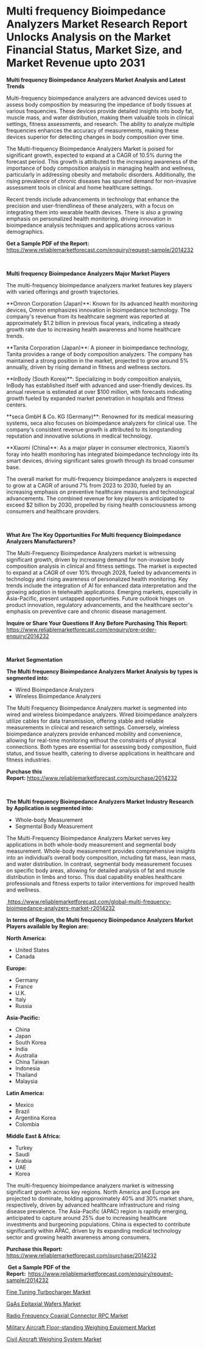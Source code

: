 <p><h1>Multi frequency Bioimpedance Analyzers Market Research Report Unlocks Analysis on the Market Financial Status, Market Size, and Market Revenue upto 2031</h1></p><p><strong>Multi frequency Bioimpedance Analyzers Market Analysis and Latest Trends</strong></p>
<p><p>Multi-frequency bioimpedance analyzers are advanced devices used to assess body composition by measuring the impedance of body tissues at various frequencies. These devices provide detailed insights into body fat, muscle mass, and water distribution, making them valuable tools in clinical settings, fitness assessments, and research. The ability to analyze multiple frequencies enhances the accuracy of measurements, making these devices superior for detecting changes in body composition over time.</p><p>The Multi-frequency Bioimpedance Analyzers Market is poised for significant growth, expected to expand at a CAGR of 10.5% during the forecast period. This growth is attributed to the increasing awareness of the importance of body composition analysis in managing health and wellness, particularly in addressing obesity and metabolic disorders. Additionally, the rising prevalence of chronic diseases has spurred demand for non-invasive assessment tools in clinical and home healthcare settings.</p><p>Recent trends include advancements in technology that enhance the precision and user-friendliness of these analyzers, with a focus on integrating them into wearable health devices. There is also a growing emphasis on personalized health monitoring, driving innovation in bioimpedance analysis techniques and applications across various demographics.</p></p>
<p><strong>Get a Sample PDF of the Report:&nbsp;</strong> <a href="https://www.reliablemarketforecast.com/enquiry/request-sample/2014232?utm_campaign=1144&utm_medium=2&utm_source=Github&utm_content=ia&utm_term=26102024&utm_id=multi-frequency-bioimpedance-analyzers">https://www.reliablemarketforecast.com/enquiry/request-sample/2014232</a></p>
<p>&nbsp;</p>
<p><strong>Multi frequency Bioimpedance Analyzers Major Market Players</strong></p>
<p><p>The multi-frequency bioimpedance analyzers market features key players with varied offerings and growth trajectories. </p><p>**Omron Corporation (Japan)**: Known for its advanced health monitoring devices, Omron emphasizes innovation in bioimpedance technology. The company's revenue from its healthcare segment was reported at approximately $1.2 billion in previous fiscal years, indicating a steady growth rate due to increasing health awareness and home healthcare trends.</p><p>**Tanita Corporation (Japan)**: A pioneer in bioimpedance technology, Tanita provides a range of body composition analyzers. The company has maintained a strong position in the market, projected to grow around 5% annually, driven by rising demand in fitness and wellness sectors.</p><p>**InBody (South Korea)**: Specializing in body composition analysis, InBody has established itself with advanced and user-friendly devices. Its annual revenue is estimated at over $100 million, with forecasts indicating growth fueled by expanded market penetration in hospitals and fitness centers.</p><p>**seca GmbH & Co. KG (Germany)**: Renowned for its medical measuring systems, seca also focuses on bioimpedance analyzers for clinical use. The company's consistent revenue growth is attributed to its longstanding reputation and innovative solutions in medical technology.</p><p>**Xiaomi (China)**: As a major player in consumer electronics, Xiaomi’s foray into health monitoring has integrated bioimpedance technology into its smart devices, driving significant sales growth through its broad consumer base.</p><p>The overall market for multi-frequency bioimpedance analyzers is expected to grow at a CAGR of around 7% from 2023 to 2030, fueled by an increasing emphasis on preventive healthcare measures and technological advancements. The combined revenue for key players is anticipated to exceed $2 billion by 2030, propelled by rising health consciousness among consumers and healthcare providers.</p></p>
<p>&nbsp;</p>
<p><strong>What Are The Key Opportunities For Multi frequency Bioimpedance Analyzers Manufacturers?</strong></p>
<p><p>The Multi-Frequency Bioimpedance Analyzers market is witnessing significant growth, driven by increasing demand for non-invasive body composition analysis in clinical and fitness settings. The market is expected to expand at a CAGR of over 10% through 2028, fueled by advancements in technology and rising awareness of personalized health monitoring. Key trends include the integration of AI for enhanced data interpretation and the growing adoption in telehealth applications. Emerging markets, especially in Asia-Pacific, present untapped opportunities. Future outlook hinges on product innovation, regulatory advancements, and the healthcare sector's emphasis on preventive care and chronic disease management.</p></p>
<p><strong>Inquire or Share Your Questions If Any Before Purchasing This Report:</strong> <a href="https://www.reliablemarketforecast.com/enquiry/pre-order-enquiry/2014232?utm_campaign=1144&utm_medium=2&utm_source=Github&utm_content=ia&utm_term=26102024&utm_id=multi-frequency-bioimpedance-analyzers">https://www.reliablemarketforecast.com/enquiry/pre-order-enquiry/2014232</a></p>
<p>&nbsp;</p>
<p><strong>Market Segmentation</strong></p>
<p><strong>The Multi frequency Bioimpedance Analyzers Market Analysis by types is segmented into:</strong></p>
<p><ul><li>Wired Bioimpedance Analyzers</li><li>Wireless Bioimpedance Analyzers</li></ul></p>
<p><p>The Multi Frequency Bioimpedance Analyzers market is segmented into wired and wireless bioimpedance analyzers. Wired bioimpedance analyzers utilize cables for data transmission, offering stable and reliable measurements in clinical and research settings. Conversely, wireless bioimpedance analyzers provide enhanced mobility and convenience, allowing for real-time monitoring without the constraints of physical connections. Both types are essential for assessing body composition, fluid status, and tissue health, catering to diverse applications in healthcare and fitness industries.</p></p>
<p><strong>Purchase this Report:&nbsp;</strong><a href="https://www.reliablemarketforecast.com/purchase/2014232?utm_campaign=1144&utm_medium=2&utm_source=Github&utm_content=ia&utm_term=26102024&utm_id=multi-frequency-bioimpedance-analyzers">https://www.reliablemarketforecast.com/purchase/2014232</a></p>
<p>&nbsp;</p>
<p><strong>The Multi frequency Bioimpedance Analyzers Market Industry Research by Application is segmented into:</strong></p>
<p><ul><li>Whole-body Measurement</li><li>Segmental Body Measurement</li></ul></p>
<p><p>The Multi-Frequency Bioimpedance Analyzers Market serves key applications in both whole-body measurement and segmental body measurement. Whole-body measurement provides comprehensive insights into an individual’s overall body composition, including fat mass, lean mass, and water distribution. In contrast, segmental body measurement focuses on specific body areas, allowing for detailed analysis of fat and muscle distribution in limbs and torso. This dual capability enables healthcare professionals and fitness experts to tailor interventions for improved health and wellness.</p></p>
<p><a href="https://www.reliablemarketforecast.com/global-multi-frequency-bioimpedance-analyzers-market-r2014232?utm_campaign=1144&utm_medium=2&utm_source=Github&utm_content=ia&utm_term=26102024&utm_id=multi-frequency-bioimpedance-analyzers">&nbsp;https://www.reliablemarketforecast.com/global-multi-frequency-bioimpedance-analyzers-market-r2014232</a></p>
<p><strong>In terms of Region, the Multi frequency Bioimpedance Analyzers Market Players available by Region are:</strong></p>
<p>
    <p> <strong> North America: </strong>
        <ul>
            <li>United States</li>
            <li>Canada</li>
        </ul>
        </p> 
    <p> <strong> Europe: </strong>
        <ul>
            <li>Germany</li>
            <li>France</li>
            <li>U.K.</li>
            <li>Italy</li>
            <li>Russia</li>
        </ul>
        </p> 
    <p> <strong> Asia-Pacific: </strong>
        <ul>
            <li>China</li>
            <li>Japan</li>
            <li>South Korea</li>
            <li>India</li>
            <li>Australia</li>
            <li>China Taiwan</li>
            <li>Indonesia</li>
            <li>Thailand</li>
            <li>Malaysia</li>
        </ul>
        </p> 
    <p> <strong> Latin America: </strong>
        <ul>
            <li>Mexico</li>
            <li>Brazil</li>
            <li>Argentina Korea</li>
            <li>Colombia</li>
        </ul>
        </p> 
    <p> <strong> Middle East & Africa: </strong>
        <ul>
            <li>Turkey</li>
            <li>Saudi</li>
            <li>Arabia</li>
            <li>UAE</li>
            <li>Korea</li>
        </ul>
    </p>
    </p>
<p><p>The multi-frequency bioimpedance analyzers market is witnessing significant growth across key regions. North America and Europe are projected to dominate, holding approximately 40% and 30% market share, respectively, driven by advanced healthcare infrastructure and rising disease prevalence. The Asia-Pacific (APAC) region is rapidly emerging, anticipated to capture around 25% due to increasing healthcare investments and burgeoning populations. China is expected to contribute significantly within APAC, driven by its expanding medical technology sector and growing health awareness among consumers.</p></p>
<p><strong>Purchase this Report: </strong><a href="https://www.reliablemarketforecast.com/purchase/2014232?utm_campaign=1144&utm_medium=2&utm_source=Github&utm_content=ia&utm_term=26102024&utm_id=multi-frequency-bioimpedance-analyzers">https://www.reliablemarketforecast.com/purchase/2014232</a></p>
<p>&nbsp;<strong>Get a Sample PDF of the Report:&nbsp;&nbsp;</strong><a href="https://www.reliablemarketforecast.com/enquiry/request-sample/2014232?utm_campaign=1144&utm_medium=2&utm_source=Github&utm_content=ia&utm_term=26102024&utm_id=multi-frequency-bioimpedance-analyzers">https://www.reliablemarketforecast.com/enquiry/request-sample/2014232</a></p>
<p><strong></strong></p>
<p><p><a href="https://issuu.com/reportprime-2/docs/fine-tuning-turbocharger-market-siz_a06b35db78d9c8?utm_campaign=1144&utm_medium=2&utm_source=Github&utm_content=ia&utm_term=26102024&utm_id=multi-frequency-bioimpedance-analyzers">Fine Tuning Turbocharger Market</a></p><p><a href="https://github.com/sharitatri97/Market-Research-Report-List-1/blob/main/gaas-epitaxial-wafers-market.md?utm_campaign=1144&utm_medium=2&utm_source=Github&utm_content=ia&utm_term=26102024&utm_id=multi-frequency-bioimpedance-analyzers">GaAs Epitaxial Wafers Market</a></p><p><a href="https://github.com/kaceycoody4m/Market-Research-Report-List-1/blob/main/radio-frequency-coaxial-connector-rpc-market.md?utm_campaign=1144&utm_medium=2&utm_source=Github&utm_content=ia&utm_term=26102024&utm_id=multi-frequency-bioimpedance-analyzers">Radio Frequency Coaxial Connector RPC Market</a></p><p><a href="https://www.linkedin.com/pulse/strategic-insights-global-military-aircraft-floor-standing-weighing-9wmje?utm_campaign=1144&utm_medium=2&utm_source=Github&utm_content=ia&utm_term=26102024&utm_id=multi-frequency-bioimpedance-analyzers">Military Aircraft Floor-standing Weighing Equipment Market</a></p><p><a href="https://www.linkedin.com/pulse/civil-aircraft-weighing-system-market-size-growth-industry-ksjye?utm_campaign=1144&utm_medium=2&utm_source=Github&utm_content=ia&utm_term=26102024&utm_id=multi-frequency-bioimpedance-analyzers">Civil Aircraft Weighing System Market</a></p></p>